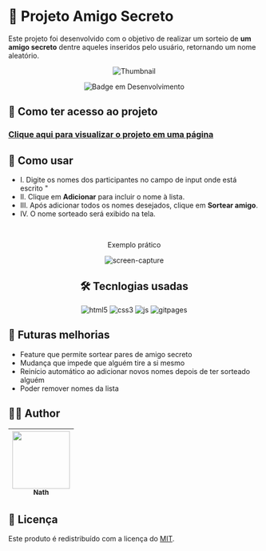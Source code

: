 

 #  🎁 Projeto Amigo Secreto

Este projeto foi desenvolvido com o objetivo de realizar um sorteio de **um amigo secreto** dentre aqueles inseridos pelo usuário, retornando um nome aleatório.

</details>
  <div align="center">
 
![Thumbnail](https://github.com/user-attachments/assets/8f53bf9e-d4a9-46d3-ba21-e6d67974915f)

![Badge em Desenvolvimento](http://img.shields.io/static/v1?label=STATUS&message=EM%20DESENVOLVIMENTO&color=GREEN&style=for-the-badge)
    
  </div>

## 🔗 Como ter acesso ao projeto

### [Clique aqui para visualizar o projeto em uma página](https://nath-elle.github.io/challenge-amigo-secreto-alura/)

## 🚀 Como usar

- I. Digite os nomes dos participantes no campo de input onde está escrito "
- II. Clique em **Adicionar** para incluir o nome à lista.
- III. Após adicionar todos os nomes desejados, clique em **Sortear amigo**.
- IV. O nome sorteado será exibido na tela.

<br>

<div align="center">
  
Exemplo prático

![screen-capture](https://github.com/user-attachments/assets/77b92334-77c5-4542-add9-f68e5c013922)

</div>

</details>
  <div align="center">

## 🛠️ Tecnlogias usadas

![html5](https://img.shields.io/badge/HTML5-E34F26.svg?style=for-the-badge&logo=HTML5&logoColor=white)
![css3](https://img.shields.io/badge/CSS-663399.svg?style=for-the-badge&logo=CSS&logoColor=white)
![js](https://img.shields.io/badge/JavaScript-F7DF1E.svg?style=for-the-badge&logo=JavaScript&logoColor=black)
![gitpages](https://img.shields.io/badge/GitHub%20Pages-222222.svg?style=for-the-badge&logo=GitHub-Pages&logoColor=white)

</div>


## 🔧 Futuras melhorias

- Feature que permite sortear pares de amigo secreto
- Mudança que impede que alguém tire a si mesmo
- Reinício automático ao adicionar novos nomes depois de ter sorteado alguém
- Poder remover nomes da lista

## 👨‍💻 Author

| [<img loading="lazy" src="https://avatars.githubusercontent.com/u/225074867?v=4" width=115><br><sub>Nath</sub>](https://github.com/nath-elle) |
| :--: |

## 📄 Licença

Este produto é redistribuído com a licença do [MIT](https://opensource.org/licenses/MIT).



